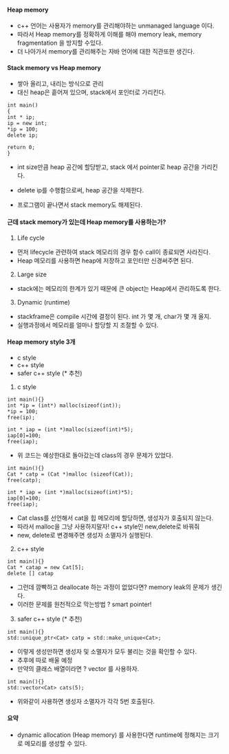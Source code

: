 #### Heap memory

- c++ 언어는 사용자가 memory를 관리해야하는 unmanaged language 이다.
- 따라서 Heap memory를 정확하게 이해를 해야 memory leak, memory fragmentation 을 방지할 수있다.
- 더 나아가서 memory를 관리해주는 자바 언어에 대한 직관또한 생긴다.

#### Stack memory vs Heap memory

- 쌓아 올리고, 내리는 방식으로 관리
- 대신 heap은 흩어져 있으며, stack에서 포인터로 가리킨다.

```
int main()
{
int * ip;
ip = new int;
*ip = 100;
delete ip;

return 0;
}
```

- int size만큼 heap 공간에 할당받고, stack 에서 pointer로 heap 공간을 가리킨다.

- delete ip를 수행함으로써, heap 공간을 삭제한다.
- 프로그램이 끝나면서 stack memory도 해제된다.

#### 근데 stack memory가 있는데 Heap memory를 사용하는가?

1. Life cycle

- 먼저 lifecycle 관련하여 stack 메모리의 경우 함수 call이 종료되면 사라진다.
- Heap 메모리를 사용하면 heap에 저장하고 포인터만 신경써주면 된다.

2. Large size

- stack에는 메모리의 한계가 있기 때문에 큰 object는 Heap에서 관리하도록 한다.

3. Dynamic (runtime)

- stackframe은 compile 시간에 결정이 된다. int 가 몇 개, char가 몇 개 올지.
- 실행과정에서 메모리를 얼마나 할당할 지 조절할 수 있다.

#### Heap memory style 3개

- c style
- c++ style
- safer c++ style (* 추천)

1. c style

```
int main(){}
int *ip = (int*) malloc(sizeof(int));
*ip = 100;
free(ip);

int * iap = (int *)malloc(sizeof(int)*5);
iap[0]=100;
free(iap);
```

- 위 코드는 예상한대로 돌아갔는데 class의 경우 문제가 있었다.

```
int main(){}
Cat * catp = (Cat *)malloc (sizeof(Cat));
free(catp);

int * iap = (int *)malloc(sizeof(int)*5);
iap[0]=100;
free(iap);
```

- Cat class를 선언해서 cat을 힙 메모리에 할당하면, 생성자가 호출되지 않는다.
- 따라서 malloc을 그냥 사용하지말자! c++ style인 new,delete로 바꿔줘
- new, delete로 변경해주면 생성자 소멸자가 실행된다.

2. c++ style
```
int main(){}
Cat * catap = new Cat[5];
delete [] catap
```
- 그런데 깜빡하고 deallocate 하는 과정이 없었다면? memory leak의 문제가 생긴다.
- 이러한 문제를 원천적으로 막는방법 ? smart pointer!

3. safer c++ style (* 추천)

```
int main(){}
std::unique_ptr<Cat> catp = std::make_unique<Cat>;
```
- 이렇게 생성만하면 생성자 및 소멸자가 모두 불리는 것을 확인할 수 있다.
- 추후에 따로 배울 예정
- 만약의 클래스 배열이라면 ? vector 를 사용하자.


```
int main(){}
std::vector<Cat> cats(5);
```
- 위와같이 사용하면 생성자 소멸자가 각각 5번 호출된다.


#### 요약
- dynamic allocation (Heap memory) 를 사용한다면 runtime에 정해지는 크기로 메모리를 생성할 수 있다.

